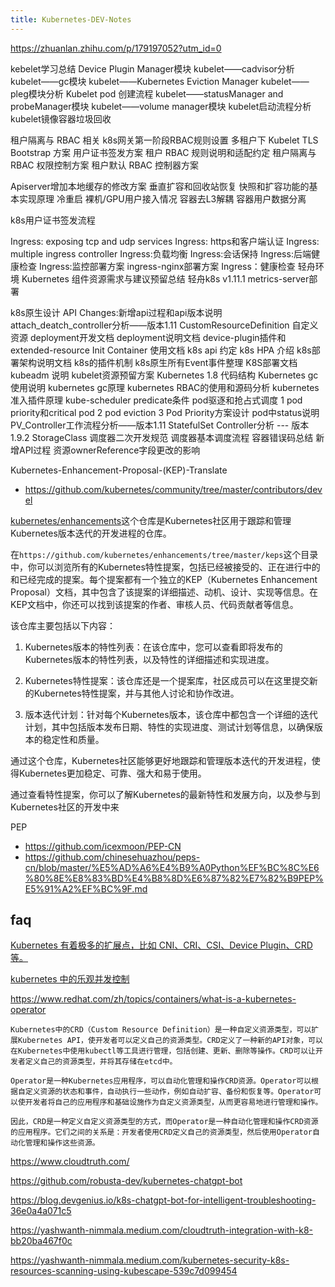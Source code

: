 ```yaml
---
title: Kubernetes-DEV-Notes
---
```

https://zhuanlan.zhihu.com/p/179197052?utm_id=0

kebelet学习总结
Device Plugin Manager模块
kubelet——cadvisor分析
kubelet——gc模块
kubelet——Kubernetes Eviction Manager
kubelet——pleg模块分析
Kubelet pod 创建流程
kubelet——statusManager and probeManager模块
kubelet——volume manager模块
kubelet启动流程分析
kubelet镜像容器垃圾回收

租户隔离与 RBAC 相关
k8s网关第一阶段RBAC规则设置
多租户下 Kubelet TLS Bootstrap 方案
用户证书签发方案
租户 RBAC 规则说明和适配约定
租户隔离与RBAC 权限控制方案
租户默认 RBAC 控制器方案



Apiserver增加本地缓存的修改方案
垂直扩容和回收站恢复
快照和扩容功能的基本实现原理
冷重启
裸机/GPU用户接入情况
容器去L3解耦
容器用户数据分离



k8s用户证书签发流程


Ingress: exposing tcp and udp services
Ingress: https和客户端认证
Ingress: multiple ingress controller
Ingress:负载均衡
Ingress:会话保持
Ingress:后端健康检查
Ingress:监控部署方案
ingress-nginx部署方案
Ingress：健康检查
轻舟环境 Kubernetes 组件资源需求与建议预留总结
轻舟k8s v1.11.1 metrics-server部署



k8s原生设计
API Changes:新增api过程和api版本说明
attach_deatch_controller分析——版本1.11
CustomResourceDefinition 自定义资源
deployment开发文档
deployment说明文档
device-plugin插件和extended-resource
Init Container 使用文档
k8s api 约定
k8s HPA 介绍
k8s部署架构说明文档
k8s的插件机制
k8s原生所有Event事件整理
K8S部署文档
kubeadm 说明
kubelet资源预留方案
Kubernetes 1.8 代码结构
Kubernetes gc使用说明
kubernetes gc原理
kubernetes RBAC的使用和源码分析
kubernetes准入插件原理
kube-scheduler predicate条件
pod驱逐和抢占式调度
1 pod priority和critical pod
2 pod eviction
3 Pod Priority方案设计
pod中status说明
PV_Controller工作流程分析——版本1.11
StatefulSet Controller分析 --- 版本1.9.2
StorageClass
调度器二次开发规范
调度器基本调度流程
容器错误码总结
新增API过程
资源ownerReference字段更改的影响






Kubernetes-Enhancement-Proposal-(KEP)-Translate

- https://github.com/kubernetes/community/tree/master/contributors/devel

[kubernetes/enhancements](https://github.com/kubernetes/enhancements)这个仓库是Kubernetes社区用于跟踪和管理Kubernetes版本迭代的开发进程的仓库。

在`https://github.com/kubernetes/enhancements/tree/master/keps`这个目录中，你可以浏览所有的Kubernetes特性提案，包括已经被接受的、正在进行中的和已经完成的提案。每个提案都有一个独立的KEP（Kubernetes Enhancement Proposal）文档，其中包含了该提案的详细描述、动机、设计、实现等信息。在KEP文档中，你还可以找到该提案的作者、审核人员、代码贡献者等信息。

该仓库主要包括以下内容：

1. Kubernetes版本的特性列表：在该仓库中，您可以查看即将发布的Kubernetes版本的特性列表，以及特性的详细描述和实现进度。

2. Kubernetes特性提案：该仓库还是一个提案库，社区成员可以在这里提交新的Kubernetes特性提案，并与其他人讨论和协作改进。

3. 版本迭代计划：针对每个Kubernetes版本，该仓库中都包含一个详细的迭代计划，其中包括版本发布日期、特性的实现进度、测试计划等信息，以确保版本的稳定性和质量。

通过这个仓库，Kubernetes社区能够更好地跟踪和管理版本迭代的开发进程，使得Kubernetes更加稳定、可靠、强大和易于使用。


通过查看特性提案，你可以了解Kubernetes的最新特性和发展方向，以及参与到Kubernetes社区的开发中来





PEP
  - https://github.com/icexmoon/PEP-CN
  - https://github.com/chinesehuazhou/peps-cn/blob/master/%E5%AD%A6%E4%B9%A0Python%EF%BC%8C%E6%80%8E%E8%83%BD%E4%B8%8D%E6%87%82%E7%82%B9PEP%E5%91%A2%EF%BC%9F.md

## faq

[Kubernetes 有着极多的扩展点，比如 CNI、CRI、CSI、Device Plugin、CRD 等。](https://zhuanlan.zhihu.com/p/47659863)

[kubernetes 中的乐观并发控制](https://zjj2wry.github.io/post/kubes/optimistic_concurrency_control/)

https://www.redhat.com/zh/topics/containers/what-is-a-kubernetes-operator

    Kubernetes中的CRD（Custom Resource Definition）是一种自定义资源类型，可以扩展Kubernetes API，使开发者可以定义自己的资源类型。CRD定义了一种新的API对象，可以在Kubernetes中使用kubectl等工具进行管理，包括创建、更新、删除等操作。CRD可以让开发者定义自己的资源类型，并将其存储在etcd中。

    Operator是一种Kubernetes应用程序，可以自动化管理和操作CRD资源。Operator可以根据自定义资源的状态和事件，自动执行一些动作，例如自动扩容、备份和恢复等。Operator可以使开发者将自己的应用程序和基础设施作为自定义资源类型，从而更容易地进行管理和操作。

    因此，CRD是一种定义自定义资源类型的方式，而Operator是一种自动化管理和操作CRD资源的应用程序。它们之间的关系是：开发者使用CRD定义自己的资源类型，然后使用Operator自动化管理和操作这些资源。

https://www.cloudtruth.com/

https://github.com/robusta-dev/kubernetes-chatgpt-bot

https://blog.devgenius.io/k8s-chatgpt-bot-for-intelligent-troubleshooting-36e0a4a071c5

https://yashwanth-nimmala.medium.com/cloudtruth-integration-with-k8-bb20ba467f0c

https://yashwanth-nimmala.medium.com/kubernetes-security-k8s-resources-scanning-using-kubescape-539c7d099454